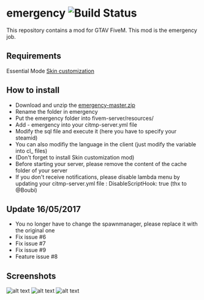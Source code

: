 emergency ![Build Status](https://img.shields.io/badge/status-stable-brightgreen.svg)
============

This repository contains a mod for GTAV FiveM. This mod is the emergency job.

Requirements
------------

Essential Mode
[Skin customization](https://forum.fivem.net/t/release-skin-customization-v1-0/16491)

How to install
--------------

- Download and unzip the [emergency-master.zip](https://github.com/WSIContractor/fivem_emergency/archive/v1.0.zip)
- Rename the folder in emergency
- Put the emergency folder into fivem-server/resources/
- Add - emergency into your citmp-server.yml file
- Modify the sql file and execute it (here you have to specify your steamid)
- You can also modifiy the language in the client (just modify the variable into cl_ files)
- (Don't forget to install Skin customization mod)
- Before starting your server, please remove the content of the cache folder of your server
- If you don't receive notifications, please disable lambda menu by updating your citmp-server.yml file : DisableScriptHook: true (thx to @Boubi)

Update 16/05/2017
------

- You no longer have to change the spawnmanager, please replace it with the original one
- Fix issue #6
- Fix issue #7
- Fix issue #9
- Feature issue #8

Screenshots
-----------

![alt text](https://img15.hostingpics.net/pics/937779201705131826411.jpg)
![alt text](https://img15.hostingpics.net/pics/351974201705131827033.jpg)
![alt text](https://img15.hostingpics.net/pics/516074201705131827031.jpg)
